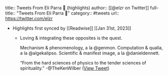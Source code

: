 title:: Tweets From Eli Parra 🌊 (highlights)
author:: [[@elzr on Twitter]]
full-title:: "Tweets From Eli Parra 🌊"
category:: #tweets
url:: https://twitter.com/elzr

- Highlights first synced by [[Readwise]] [[Jan 31st, 2023]]
	- Loving & integrating these opposites is the quest.
	  
	  Mechanism & phenomenology, a la @genmon.
	  Computation & qualia, a la @algekalipso. 
	  Scientific & manifest image, a la @danieldennett.
	  
	  “From the hard sciences of physics
	  to the tender sciences of spirituality.” 
	  -@TheKenWilber ([View Tweet](https://twitter.com/elzr/status/1620133380452139009))